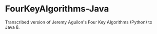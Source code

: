 # FourKeyAlgorithms-Java
Transcribed version of Jeremy Aguilon's Four Key Algorithms (Python) to Java 8.

